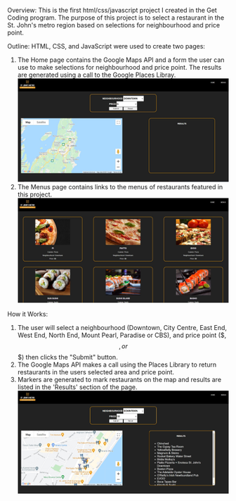 Overview:
This is the first html/css/javascript project I created in the Get Coding program. The purpose of this project is to select a restaurant in the St. John's metro region based on selections for neighbourhood and price point.

Outline:
HTML, CSS, and JavaScript were used to create two pages:

1. The Home page contains the Google Maps API and a form the user can use to make selections for neighbourhood and price point. The results are generated using a call to the Google Places Libray.
   ![alt text](https://github.com/kbaillieul/RestaurantChooser/blob/master/Capture.JPG?raw=true)
2. The Menus page contains links to the menus of restaurants featured in this project.
   ![alt text](https://github.com/kbaillieul/RestaurantChooser/blob/master/Capture4.JPG?raw=true)

How it Works:

1. The user will select a neighbourhood (Downtown, City Centre, East End, West End, North End, Mount Pearl, Paradise or CBS), and price point ($, $$, or $$$) then clicks the "Submit" button.
2. The Google Maps API makes a call using the Places Library to return restaurants in the users selected area and price point.
3. Markers are generated to mark restaurants on the map and results are listed in the 'Results' section of the page.
   ![alt text](https://github.com/kbaillieul/RestaurantChooser/blob/master/Capture2.JPG?raw=true)
